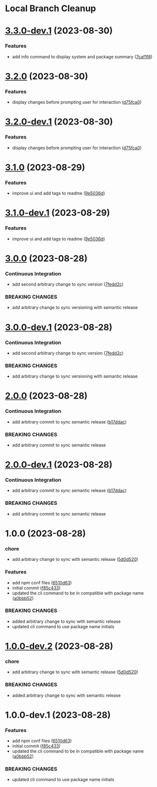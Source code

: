 # Local Branch Cleanup

# [3.3.0-dev.1](https://github.com/demirtasdurmus/local-branch-cleanup/compare/v3.2.0...v3.3.0-dev.1) (2023-08-30)


### Features

* add info command to display system and package summary ([7caf1f8](https://github.com/demirtasdurmus/local-branch-cleanup/commit/7caf1f8672bd6fc3b0749574650fe9b12f8d6226))

# [3.2.0](https://github.com/demirtasdurmus/local-branch-cleanup/compare/v3.1.0...v3.2.0) (2023-08-30)


### Features

* display changes before prompting user for interaction ([d75fca0](https://github.com/demirtasdurmus/local-branch-cleanup/commit/d75fca0372a0cf002d96af086f082b7a6aa372cf))

# [3.2.0-dev.1](https://github.com/demirtasdurmus/local-branch-cleanup/compare/v3.1.0...v3.2.0-dev.1) (2023-08-30)


### Features

* display changes before prompting user for interaction ([d75fca0](https://github.com/demirtasdurmus/local-branch-cleanup/commit/d75fca0372a0cf002d96af086f082b7a6aa372cf))

# [3.1.0](https://github.com/demirtasdurmus/local-branch-cleanup/compare/v3.0.0...v3.1.0) (2023-08-29)


### Features

* improve ui and add tags to readme ([9e5036d](https://github.com/demirtasdurmus/local-branch-cleanup/commit/9e5036d5f108f2b2c1b467488b891c5cdd2d820d))

# [3.1.0-dev.1](https://github.com/demirtasdurmus/local-branch-cleanup/compare/v3.0.0...v3.1.0-dev.1) (2023-08-29)


### Features

* improve ui and add tags to readme ([9e5036d](https://github.com/demirtasdurmus/local-branch-cleanup/commit/9e5036d5f108f2b2c1b467488b891c5cdd2d820d))

# [3.0.0](https://github.com/demirtasdurmus/local-branch-cleanup/compare/v2.0.0...v3.0.0) (2023-08-28)


### Continuous Integration

* add second arbitrary change to sync version ([7fedd2c](https://github.com/demirtasdurmus/local-branch-cleanup/commit/7fedd2c6ca605175826b929d6da7362937321e20))


### BREAKING CHANGES

* add arbitrary change to sync versioning with semantic release

# [3.0.0-dev.1](https://github.com/demirtasdurmus/local-branch-cleanup/compare/v2.0.0...v3.0.0-dev.1) (2023-08-28)


### Continuous Integration

* add second arbitrary change to sync version ([7fedd2c](https://github.com/demirtasdurmus/local-branch-cleanup/commit/7fedd2c6ca605175826b929d6da7362937321e20))


### BREAKING CHANGES

* add arbitrary change to sync versioning with semantic release

# [2.0.0](https://github.com/demirtasdurmus/local-branch-cleanup/compare/v1.0.0...v2.0.0) (2023-08-28)


### Continuous Integration

* add arbitrary commit to sync semantic release ([b17ddac](https://github.com/demirtasdurmus/local-branch-cleanup/commit/b17ddacf559fd83b287d86eb04fe4819199a6ade))


### BREAKING CHANGES

* add arbitrary commit to sync semantic release

# [2.0.0-dev.1](https://github.com/demirtasdurmus/local-branch-cleanup/compare/v1.0.0...v2.0.0-dev.1) (2023-08-28)


### Continuous Integration

* add arbitrary commit to sync semantic release ([b17ddac](https://github.com/demirtasdurmus/local-branch-cleanup/commit/b17ddacf559fd83b287d86eb04fe4819199a6ade))


### BREAKING CHANGES

* add arbitrary commit to sync semantic release

# 1.0.0 (2023-08-28)


### chore

* add arbitrary change to sync with semantic release ([5d0d520](https://github.com/demirtasdurmus/local-branch-cleanup/commit/5d0d5206945db2be285e475281f0308b17f12e6c))


### Features

* add npm conf files ([6510d63](https://github.com/demirtasdurmus/local-branch-cleanup/commit/6510d632c419c10e5d73131841fc65070bbb9cba))
* initial commit ([f85c433](https://github.com/demirtasdurmus/local-branch-cleanup/commit/f85c433a666852bee176d9d811317f7a29395229))
* updated the cli command to be in compatible with package name ([a0bbb52](https://github.com/demirtasdurmus/local-branch-cleanup/commit/a0bbb521a6ecc02b6f3959e715656eb2a858c870))


### BREAKING CHANGES

* added arbitrary change to sync with semantic release
* updated cli command to use package name initials

# [1.0.0-dev.2](https://github.com/demirtasdurmus/local-branch-cleanup/compare/v1.0.0-dev.1...v1.0.0-dev.2) (2023-08-28)


### chore

* add arbitrary change to sync with semantic release ([5d0d520](https://github.com/demirtasdurmus/local-branch-cleanup/commit/5d0d5206945db2be285e475281f0308b17f12e6c))


### BREAKING CHANGES

* added arbitrary change to sync with semantic release

# 1.0.0-dev.1 (2023-08-28)


### Features

* add npm conf files ([6510d63](https://github.com/demirtasdurmus/local-branch-cleanup/commit/6510d632c419c10e5d73131841fc65070bbb9cba))
* initial commit ([f85c433](https://github.com/demirtasdurmus/local-branch-cleanup/commit/f85c433a666852bee176d9d811317f7a29395229))
* updated the cli command to be in compatible with package name ([a0bbb52](https://github.com/demirtasdurmus/local-branch-cleanup/commit/a0bbb521a6ecc02b6f3959e715656eb2a858c870))


### BREAKING CHANGES

* updated cli command to use package name initials
